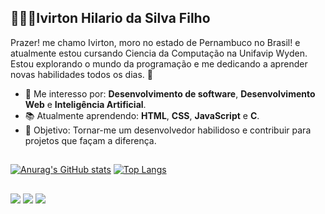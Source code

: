 ## 👨🏻‍💻Ivirton Hilario da Silva Filho
Prazer! me chamo Ivirton, moro no estado de Pernambuco no Brasil! e atualmente estou cursando Ciencia da Computação na Unifavip Wyden.  Estou explorando o mundo da programação e me dedicando a aprender novas habilidades todos os dias. 🚀
- 🌟 Me interesso por: **Desenvolvimento de software**, **Desenvolvimento Web** e **Inteligência Artificial**.  
- 📚 Atualmente aprendendo: **HTML**, **CSS**, **JavaScript** e **C**.
- 🌱 Objetivo: Tornar-me um desenvolvedor habilidoso e contribuir para projetos que façam a diferença.

##
[![Anurag's GitHub stats](https://github-readme-stats.vercel.app/api?username=Ivirton-Filho&hide=stars,contribs&count_private=true&show_icons=true&theme=tokyonight)](https://github.com/anuraghazra/github-readme-stats)
[![Top Langs](https://github-readme-stats.vercel.app/api/top-langs/?username=Ivirton-Filho&layout=compact&theme=tokyonight)](https://github.com/anuraghazra/github-readme-stats)
 ##
<div> 
 <a href="https://discord.gg/" target="_blank"><img src="https://img.shields.io/badge/Discord-7289DA?style=for-the-badge&logo=discord&logoColor=white" target="_blank"></a> 
  <a href = "mailto:=ivirtondev@gmail.com"><img src="https://img.shields.io/badge/-Gmail-%23333?style=for-the-badge&logo=gmail&logoColor=white" target="_blank"></a>
  <a href="linkedin.com/in/ivirton-hilario-b745693077" target="_blank"><img src="https://img.shields.io/badge/-LinkedIn-%230077B5?style=for-the-badge&logo=linkedin&logoColor=white" target="_blank"></a> 
</div>

<!--
**Ivirton-Filho/Ivirton-Filho** is a ✨ _special_ ✨ repository because its `README.md` (this file) appears on your GitHub profile.

Here are some ideas to get you started:

- 🔭 I’m currently working on ...
- 🌱 I’m currently learning ...
- 👯 I’m looking to collaborate on ...
- 🤔 I’m looking for help with ...
- 💬 Ask me about ...
- 📫 How to reach me: ...
- 😄 Pronouns: ...
- ⚡ Fun fact: ...
-->
